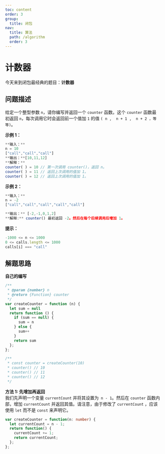 ```yaml
---
toc: content
order: 3
group:
  title: 闭包
nav:
  title: 算法
  path: /algorithm
  order: 3
---
```


# 计数器

今天来到闭包最经典的题目：**计数器** 

## 问题描述

给定一个整型参数 `n`，请你编写并返回一个 `counter` 函数。这个 `counter` 函数最初返回 `n`，每次调用它时会返回前一个值加 `1` 的值 `( n ,  n + 1 ,  n + 2 ，等等)`。

**示例 1：** 
```ts 
**输入：**
n = 10  
["call","call","call"]  
**输出：**[10,11,12]  
**解释：**  
counter( ) = 10 // 第一次调用 counter()，返回 n。  
counter( ) = 11 // 返回上次调用的值加 1。  
counter( ) = 12 // 返回上次调用的值加 1。  
```

**示例 2：**  
```ts
**输入：**  
n = -2  
["call","call","call","call","call"]  

**输出：** [-2,-1,0,1,2]  
**解释:** counter() 最初返回 -2。然后在每个后续调用后增加 1。  
```

**提示：**  
```ts
-1000 <= n <= 1000  
0 <= calls.length <= 1000  
calls[i] === "call"  
```

## 解题思路
**自己的编写**
```ts
/**
 * @param {number} n
 * @return {Function} counter
 */
var createCounter = function (n) {
  let sum = null
  return function () {
    if (sum == null) {
      sum = n
    } else {
      sum++
    }
    return sum
  };
};

/** 
 * const counter = createCounter(10)
 * counter() // 10
 * counter() // 11
 * counter() // 12
 */
```

**方法 1: 先增加再返回**  
我们先声明一个变量 `currentCount` 并将其设置为` n - 1`。然后在 `counter` 函数内部，增加 `currentCount` 并返回其值。请注意，由于修改了 `currentCount` ，应该使用 `let` 而不是 `const` 来声明它。  

```ts
var createCounter = function(n: number) {
  let currentCount = n - 1;
  return function() {
    currentCount += 1;
    return currentCount;      
  };
};
```
